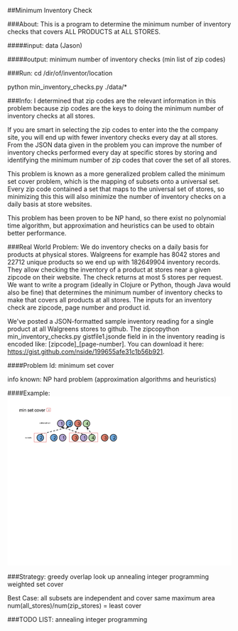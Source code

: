 ##Minimum Inventory Check

###About: 
This is a program to determine the minimum number of inventory checks that covers ALL PRODUCTS at ALL STORES.

#####input:
data (Jason)

#####output:
minimum number of inventory checks (min list of zip codes)

###Run:
cd /dir/of/inventor/location

python min_inventory_checks.py ./data/*

###Info:
I determined that zip codes are the relevant information in this problem because zip codes are the keys to doing the minimum number of inventory checks at all stores. 

If you are smart in selecting the zip codes to enter into the the company site, you will end up with fewer inventory checks every day at all stores. From the JSON data given in the problem you can improve the number of inventory checks performed every day at specific stores by storing and identifying the minimum number of zip codes that cover the set of all stores. 

This problem is known as a more generalized problem called the minimum set cover problem, which is the mapping of subsets onto a universal set. Every zip code contained a set that maps to the universal set of stores, so minimizing this this will also minimize the number of inventory checks on a daily basis at store websites. 

This problem has been proven to be NP hand, so there exist no polynomial time algorithm, but approximation and heuristics can be used to obtain better performance.       


###Real World Problem:
We do inventory checks on a daily basis for products at physical stores. Walgreens for example has 8042 stores and 22712 unique products so we end up with 182649904 inventory records. They allow checking the inventory of a product at stores near a given zipcode on their website. The check returns at most 5 stores per request. We want to write a program (ideally in Clojure or Python, though Java would also be fine) that determines the minimum number of inventory checks to make that covers all products at all stores. The inputs for an inventory check are zipcode, page number and product id.

We've posted a JSON-formatted sample inventory reading for a single product at all Walgreens stores to github. The zipcopython min_inventory_checks.py gistfile1.jsonde field in in the inventory reading is encoded like: [zipcode]_[page-number]. You can download it here: https://gist.github.com/nside/199655afe31c1b56b921.


####Problem Id:
minimum set cover

info known:
NP hard problem (approximation algorithms and heuristics)

####Example:
<img src = "./minset-cover.png">

###Strategy:
greedy
overlap look up
annealing
integer programming
weighted set cover 



Best Case:
all subsets are independent and cover same maximum area
num(all_stores)/num(zip_stores) = least cover



###TODO LIST:
annealing
integer programming
